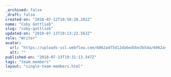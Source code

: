 ```yaml
---
_archived: false
_draft: false
created-on: "2018-07-12T10:50:28.282Z"
name: "Coby Gottlieb"
slug: "coby-gottlieb"
updated-on: "2018-07-13T19:13:22.563Z"
role: "Writer"
avatar:
  url: "https://uploads-ssl.webflow.com/6062a4f5d12da6ed5be3b54a/6062a4f5d12da681b5e3b5d2_10.jpg"
  alt: ""
published-on: "2018-07-13T19:31:13.347Z"
tags: "team_members"
layout: "single-team-members.html"
---
```



